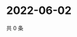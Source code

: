 # 2022-06-02

共 0 条

<!-- BEGIN WEIBO -->
<!-- 最后更新时间 Thu Jun 02 2022 19:00:47 GMT+0800 (China Standard Time) -->

<!-- END WEIBO -->

